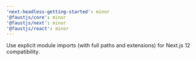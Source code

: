```yaml
---
'next-headless-getting-started': minor
'@faustjs/core': minor
'@faustjs/next': minor
'@faustjs/react': minor
---
```


Use explicit module imports (with full paths and extensions) for Next.js 12 compatibility.

